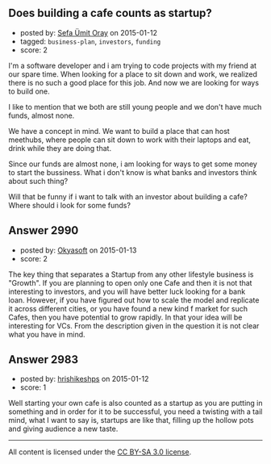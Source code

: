 ## Does building a cafe counts as startup?

- posted by: [Sefa Ümit Oray](https://stackexchange.com/users/311196/sefa-mit-oray) on 2015-01-12
- tagged: `business-plan`, `investors`, `funding`
- score: 2

<p>I'm a software developer and i am trying to code projects with my friend at our spare time. When looking for a place to sit down and work, we realized there is no such a good place for this job. And now we are looking for ways to build one. </p>

<p>I like to mention that we both are still young people and we don't have much funds, almost none. </p>

<p>We have a concept in mind. We want to build a place that can host meethubs, where people can sit down to work with their laptops and eat, drink while they are doing that. </p>

<p>Since our funds are almost none, i am looking for ways to get some money to start the bussiness. What i don't know is what banks and investors think about such thing?</p>

<p>Will that be funny if i want to talk with an investor about building a cafe? Where should i look for some funds?</p>



## Answer 2990

- posted by: [Okyasoft](https://stackexchange.com/users/294248/okyasoft) on 2015-01-13
- score: 2

<p>The key thing that separates a Startup from any other lifestyle business is "Growth".
If you are planning to open only one Cafe and then it is not that interesting to investors, and you will have better luck looking for a bank loan. However, if you have figured out how to scale the model and replicate it across different cities, or you have found a new kind f market for such Cafes, then you have potential to grow rapidly. In that your idea will be interesting for VCs. From the description given in the question it is not clear what you have in mind. </p>



## Answer 2983

- posted by: [hrishikeshps](https://stackexchange.com/users/5602363/hrishikeshps) on 2015-01-12
- score: 1

<p>Well starting your own cafe is also counted as a startup as you are putting in something and in order for it to be successful, you need a twisting with a tail mind, what I want to say is, startups are like that, filling up the hollow pots and giving audience a new taste. </p>




---

All content is licensed under the [CC BY-SA 3.0 license](https://creativecommons.org/licenses/by-sa/3.0/).
